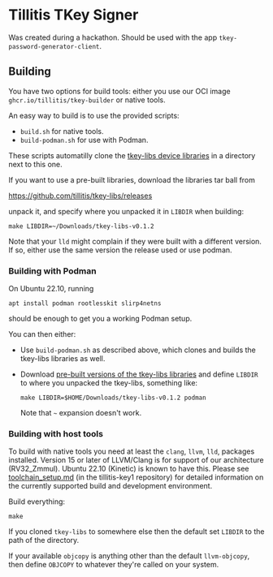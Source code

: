 # Tillitis TKey Signer

Was created during a hackathon. Should be used with the app `tkey-password-generator-client`.

## Building

You have two options for build tools: either you use our OCI image
`ghcr.io/tillitis/tkey-builder` or native tools.

An easy way to build is to use the provided scripts:

- `build.sh` for native tools.
- `build-podman.sh` for use with Podman.

These scripts automatilly clone the [tkey-libs device
libraries](https://github.com/tillitis/tkey-libs) in a directory next
to this one.

If you want to use a pre-built libraries, download the libraries tar
ball from

<https://github.com/tillitis/tkey-libs/releases>

unpack it, and specify where you unpacked it in `LIBDIR` when
building:

```
make LIBDIR=~/Downloads/tkey-libs-v0.1.2
```

Note that your `lld` might complain if they were built with a
different version. If so, either use the same version the release used
or use podman.

### Building with Podman

On Ubuntu 22.10, running

```
apt install podman rootlesskit slirp4netns
```

should be enough to get you a working Podman setup.

You can then either:

- Use `build-podman.sh` as described above, which clones and builds
  the tkey-libs libraries as well.

- Download [pre-built versions of the tkey-libs
  libraries](https://github.com/tillitis/tkey-libs/releases) and
  define `LIBDIR` to where you unpacked the tkey-libs, something
  like:

  ```
  make LIBDIR=$HOME/Downloads/tkey-libs-v0.1.2 podman
  ```

  Note that `~` expansion doesn't work.

### Building with host tools

To build with native tools you need at least the `clang`, `llvm`,
`lld`, packages installed. Version 15 or later of LLVM/Clang is for
support of our architecture (RV32_Zmmul). Ubuntu 22.10 (Kinetic) is
known to have this. Please see
[toolchain_setup.md](https://github.com/tillitis/tillitis-key1/blob/main/doc/toolchain_setup.md)
(in the tillitis-key1 repository) for detailed information on the
currently supported build and development environment.

Build everything:

```
make
```

If you cloned `tkey-libs` to somewhere else then the default set
`LIBDIR` to the path of the directory.

If your available `objcopy` is anything other than the default
`llvm-objcopy`, then define `OBJCOPY` to whatever they're called on
your system.
